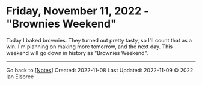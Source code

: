 # Friday, November 11, 2022 - "Brownies Weekend"

Today I baked brownies. They turned out pretty tasty, so I'll count that as a win. I'm planning on making more tomorrow, and the next day. This weekend will go down in history as "Brownies Weekend".

---
Go back to [[Notes]]
Created: 2022-11-08
Last Updated: 2022-11-09
© 2022 Ian Elsbree

[//begin]: # "Autogenerated link references for markdown compatibility"
[Notes]: ../Notes "Notes"
[//end]: # "Autogenerated link references"
